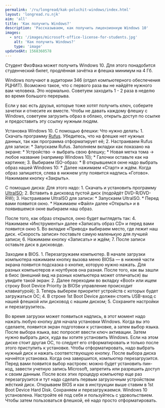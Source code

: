 ```yaml
---
permalink: '/ru/longread/kak-poluchit-windows/index.html'
layout: 'longread.ru.njk'
aim: 'all'
title: 'Как получить Windows?'
description: 'Рассказываем, как получить лицензионную Windows 10'
images:
  - src: '/images/microsoft-office-license-for-students.jpg'
    alt: 'Как получить Windows?'
    type: 'image'
updatedAt: 1568360578
---
```

Студент ФизФака может получить Windows 10. Для этого понадобится студенческий билет, продлённая зачётка и флешка минимум на 4 Гб.

Windows получают в аудитории 346 (отдел компьютерного обеспечения РЦНИТ). Возможно такое, что с первого раза вы не найдёте нужного вам человека. Это нормально. Советуем заходить 1 - 2 раза в неделю во время большого перерыва.

Если у вас есть друзья, которые тоже хотят получить ключ, соберите зачетки и отнесите их вместе. Чтобы не давать каждому флешку с Windows, советуем загрузить образ в облако, открыть доступ по ссылке и предоставить эту ссылку нужным людям.

Установка Windows 10. С помощью флешки: Что нужно делать: 1. Скачать программу [Rufus](https://goo.gl/oBiCjz). Убедитесь, что на флешке нет нужных данных, так как программа отформатирует её; 2. Настраиваем Rufus для записи: \* Запускаем Rufus. Заполняем вкладки как показано на экране: \* Устройство → выбрать свою флешку; \* Новая метка тома → любое название (например Windows 10); \* Галочки оставьте как на картинке; 3. Выбираем ISO-образ: \* В открывшемся окне надо выбрать образ нашей Windows 10: \* Далее нажимаем «Старт» и ждём. Когда образ запишется, слева в нижнем углу появится надпись «Готово». Нажимаем кнопку «Закрыть».

С помощью диска: Для этого надо: 1. Скачать и установить программу [UltraISO](https://goo.gl/mevRKk); 2. Вставить в дисковод пустой диск (подойдёт DVD-R/DVD-RW); 3. Настраиваем UltraISO для записи: \* Запускаем UltraISO. \* Перед вами появится окно. \* Нажимаем «Файл» далее «Открыть» и в появившемся окне выбираем наш образ.

После того, как образ открылся, окно будет выглядеть так: 4. Нажимаем «Инструменты» далее «Записать образ CD» и перед вами появится окно 5. Во вкладке «Привод» выбираем место, где лежит наш диск. «Скорость записи» поставьте самую маленькую для лучшей записи; 6. Нажимаем кнопку «Записать» и ждём; 7. После записи оставьте диск в дисководе.

Заходим в BIOS. 1. Перезагружаем компьютер. В начале загрузки компьютера нажимаем кнопку вызова меню BIOSа — в нижней части экрана появится подсказка о кнопке, которую нужно нажать. Для разных компьютеров и ноутбуков она разная. После того, как вы зашли в биос (внешний вид на разных компьютера может отличаться) вы увидите такой экран: 2. Далее переходим во вкладку «Boot» или ищем строку Boot Device Priority (в BIOSе управление происходит клавиатурой); 3. Теперь выберем приоритет устройств с которых будет загружаться ОС; 4. В строке 1st Boot Device должен стоять USB-вход с нашей флешкой или дисковод с нашим диском; 5. Сохраните настройки и перезагрузитесь.

Во время загрузки может появиться надпись, в этот момент надо нажать любую кнопку для начала установки Windows. Когда вы это сделаете, появится экран подготовки к установке, а затем выбор языка. После выбора языка, вас попросят ввести ключ активации. Затем нужно выбрать диск, куда вы хотите установить Windows. Если на этом диске стоит другая ОС, то следует его отформатировать и только после этого приступить к установке. Чтобы отформатировать, надо выбрать нужный диск и нажать соответствующую кнопку. После выбора диска начнётся установка. Когда она завершится, компьютер перезагрузится. Перед вами появится выбор настроек: можно будет установить пин-код, завести учетную запись Microsoft, запретить или разрешить доступ к своим данным. После всех этих процедур компьютер еще раз перезагрузится и тут надо сделать первым загрузочным устройством жёсткий диск. Открываем BIOS и как в инструкции выше ставим в 1st Boot Device Hard Disk. Сохраняем и перезагружаемся. Windows 10 установлена. Настройте её под себя и пользуйтесь с удовольствием. Чтобы затем пользоваться флешкой, её надо просто отформатировать.
